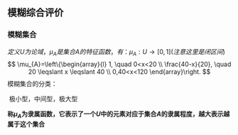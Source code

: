## 模糊综合评价

### 模糊集合

$定义U为论域，\mu_A是集合A的特征函数，有：\mu_A:U\rightarrow[0,1](注意这里是闭区间)$
$$
\mu_{A}=\left\{\begin{array}{l}
1, \quad 0<x<20 \\
\frac{40-x}{20}, \quad 20 \leqslant x \leqslant 40 \\
0,40<x<120
\end{array}\right.
$$
模糊集合的分类：

​	极小型，中间型，极大型

**称$\mu_A$为隶属函数，它表示了一个$U$中的元素对应于集合$A$的隶属程度，越大表示越属于这个集合**